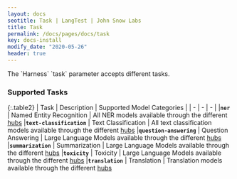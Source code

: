 ```yaml
---
layout: docs
seotitle: Task | LangTest | John Snow Labs
title: Task
permalink: /docs/pages/docs/task
key: docs-install
modify_date: "2020-05-26"
header: true
---
```


<div class="main-docs" markdown="1"><div class="h3-box" markdown="1">
The `Harness` `task` parameter accepts different tasks.

### Supported Tasks

{:.table2}
| Task  | Description | Supported Model Categories |
| - | - | - |
|**`ner`** | Named Entity Recognition | All NER models available through the different [hubs](https://langtest.org/docs/pages/docs/hub)
|**`text-classification`** | Text Classification | All text classification models available through the different [hubs](https://langtest.org/docs/pages/docs/hub)
|**`question-answering`** | Question Answering | Large Language Models available through the different [hubs](https://langtest.org/docs/pages/docs/hub)
|**`summarization`** | Summarization | Large Language Models available through the different [hubs](https://langtest.org/docs/pages/docs/hub)
|**`toxicity`** | Toxicity | Large Language Models available through the different [hubs](https://langtest.org/docs/pages/docs/hub)
|**`translation`** | Translation | Translation models available through the different [hubs](https://langtest.org/docs/pages/docs/hub)

</div><div class="h3-box" markdown="1">


</div></div>